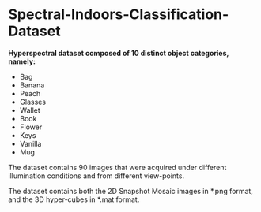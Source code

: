 # Spectral-Indoors-Classification-Dataset

**Hyperspectral dataset composed of 10 distinct object categories, namely:**

* Bag 
* Banana 
* Peach
* Glasses
* Wallet 
* Book 
* Flower 
* Keys
* Vanilla 
* Mug


The dataset contains 90 images that were acquired under different illumination conditions and from different view-points.

The dataset contains both the 2D Snapshot Mosaic images in *.png format, and the 3D hyper-cubes in *.mat format.
